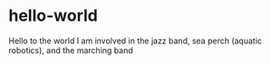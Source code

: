 # hello-world
Hello to the world
I am involved in the jazz band, sea perch (aquatic robotics), and the marching band
